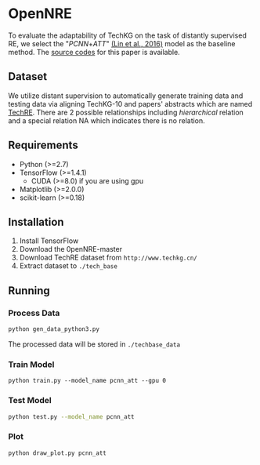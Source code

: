 # OpenNRE
To evaluate the adaptability of TechKG on the task of distantly supervised RE, we select the "*PCNN*+*ATT*" [(Lin et al., 2016)](http://aclweb.org/anthology/P/P16/P16-1200.pdf) model as the baseline method. The [source codes](https://github.com/thunlp/NRE.) for this paper is available.
## Dataset
We utilize distant supervision to automatically generate training data and testing data via aligning TechKG-10 and papers' abstracts which are named [TechRE](http://www.techkg.cn/). There are 2 possible relationships including *hierarchical* relation and a special relation NA which indicates there is no relation.
## Requirements

- Python (>=2.7)
- TensorFlow (>=1.4.1)
	- CUDA (>=8.0) if you are using gpu
- Matplotlib (>=2.0.0)
- scikit-learn (>=0.18)
## Installation
1. Install TensorFlow
2. Download the 0penNRE-master 
3. Download TechRE dataset from `http://www.techkg.cn/`
4. Extract dataset to `./tech_base`
## Running 
### Process Data

```bash
python gen_data_python3.py
```
The processed data will be stored in `./techbase_data`
### Train Model
```
python train.py --model_name pcnn_att --gpu 0
```
### Test Model
```bash
python test.py --model_name pcnn_att
```
### Plot
```bash
python draw_plot.py pcnn_att
```

